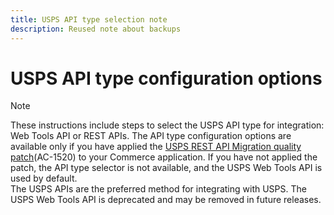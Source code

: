 ```yaml
---
title: USPS API type selection note
description: Reused note about backups
---
```

# USPS API type configuration options

>[!NOTE]
>
>These instructions include steps to select the USPS API type for integration: Web Tools API or REST APIs. The API type configuration options are available only if you have applied the [USPS REST API Migration quality patch](https://experienceleague.adobe.com/docs/commerce-knowledge-base/kb/troubleshooting/known-issues-patches-attached/usps-rest-api-migration-patch.html)(AC-1520) to your Commerce application. If you have not applied the patch, the API type selector is not available, and the USPS Web Tools API is used by default.<br>The USPS APIs are the preferred method for integrating with USPS. The USPS Web Tools API is deprecated and may be removed in future releases.
